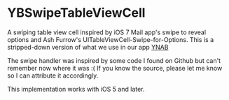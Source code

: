 YBSwipeTableViewCell  
====================
A swiping table view cell inspired by iOS 7 Mail app's swipe to reveal options and Ash Furrow's UITableViewCell-Swipe-for-Options. This is a stripped-down version of what we use in our app [YNAB](https://itunes.apple.com/en/app/you-need-a-budget-ynab/id372076250?mt=8)          
  
The swipe handler was inspired by some code I found on Github but can't remember now where it was :(    If you know the source, please let me know so I can attribute it accordingly.          
  
This implementation works with iOS 5 and later.  